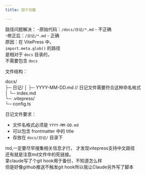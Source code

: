 ```yaml
---
title: 加个功能

---
```


路径问题解决：
-原始代码：`/docs/日记/*.md` - 不正确  
-修正后：`/日记/*.md` - 正确  
原因：在 VitePress 中，  
`import.meta.glob()` 的路径  
是相对于 `docs` 目录的，  
不需要包含 `docs`   
  
文件结构：  

docs/  
  ├─ 日记/
  │   ├─ YYYY-MM-DD.md  // 日记文件需要符合这种命名格式  
  │   └─ index.md  
  └─ .vitepress/  
      └─ config.ts  
  
   
日记文件要求：  
- 文件名格式必须是 `YYYY-MM-DD.md`  
- 可以包含 frontmatter 中的 title  
- 存放在 `docs/日记/` 目录下  

md,一定要尽早搜集相关信息才行， 
才发现vitepress支持中文路径  
还有就是注意md文件中的死链接。  
拿claude写了个git hook用于备份，不知道怎么样  
但是好像github推送不触发git hook所以我让Claude另外写了脚本  